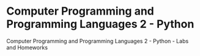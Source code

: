 # Computer Programming and Programming Languages 2 - Python
Computer Programming and Programming Languages 2 - Python - Labs and Homeworks
